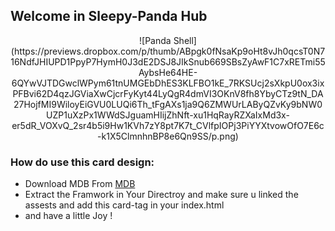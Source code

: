 
## Welcome in Sleepy-Panda Hub
<p align="center" width="100%">
![Panda Shell](https://previews.dropbox.com/p/thumb/ABpgk0fNsaKp9oHt8vJh0qcsT0N716NdfJHIUPD1PpyP7HymH0J3dE2DSJ8JIkSnub669SBsZyAwF1C7xRETmi55AybsHe64HE-6QYwVJTDGwclWPym61tnUMGEbDhES3KLFBO1kE_7RKSUcj2sXkpU0ox3ixPFBvi62D4qzJGViaXwCjcrFyKyt44LyQgR4dmVI3OKnV8fh8YbyCTz9tN_DA27HojfMI9WiloyEiGVU0LUQi6Th_tFgAXs1ja9Q6ZMWUrLAByQZvKy9bNW0UZP1uXzPx1WWdSJguamHIijZhNft-xu1HqRayRZXaIxMd3x-er5dR_VOXvQ_2sr4b5i9Hw1KVh7zY8pt7K7t_CVlfpIOPj3PiYYXtvowOfO7E6c-k1X5ClmnhnBP8e6Qn9SS/p.png)
</p>

### How do use this card design:
- Download MDB From   [MDB](https://mdbootstrap.com/docs/standard/getting-started/installation/)
- Extract the Framwork in Your Directroy and make sure u linked the assests and add this card-tag in your index.html
- and have a little Joy !
